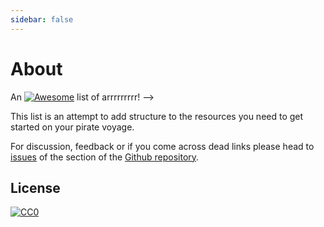 ```yaml
---
sidebar: false
---
```


# About

An [![Awesome](https://awesome.re/badge.svg)](https://awesome.re) list of arrrrrrrrr! -->

This list is an attempt to add structure to the resources you need to get started on your pirate voyage.

For discussion, feedback or if you come across dead links please head to [issues](https://github.com/maximousblk/piracy/issues/new) of the section of the [Github repository](https://github.com/maximousblk/piracy).


## License

[![CC0](https://mirrors.creativecommons.org/presskit/buttons/88x31/svg/cc-zero.svg)](https://creativecommons.org/publicdomain/zero/1.0)